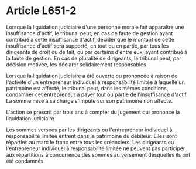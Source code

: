 # Article L651-2

Lorsque la liquidation judiciaire d'une personne morale fait apparaître une insuffisance d'actif, le tribunal peut, en cas de faute de gestion ayant contribué à cette insuffisance d'actif, décider que le montant de cette insuffisance d'actif sera supporté, en tout ou en partie, par tous les dirigeants de droit ou de fait, ou par certains d'entre eux, ayant contribué à la faute de gestion. En cas de pluralité de dirigeants, le tribunal peut, par décision motivée, les déclarer solidairement responsables.

Lorsque la liquidation judiciaire a été ouverte ou prononcée à raison de l'activité d'un entrepreneur individuel à responsabilité limitée à laquelle un patrimoine est affecté, le tribunal peut, dans les mêmes conditions, condamner cet entrepreneur à payer tout ou partie de l'insuffisance d'actif. La somme mise à sa charge s'impute sur son patrimoine non affecté.

L'action se prescrit par trois ans à compter du jugement qui prononce la liquidation judiciaire.

Les sommes versées par les dirigeants ou l'entrepreneur individuel à responsabilité limitée entrent dans le patrimoine du débiteur. Elles sont réparties au marc le franc entre tous les créanciers. Les dirigeants ou l'entrepreneur individuel à responsabilité limitée ne peuvent pas participer aux répartitions à concurrence des sommes au versement desquelles ils ont été condamnés.
